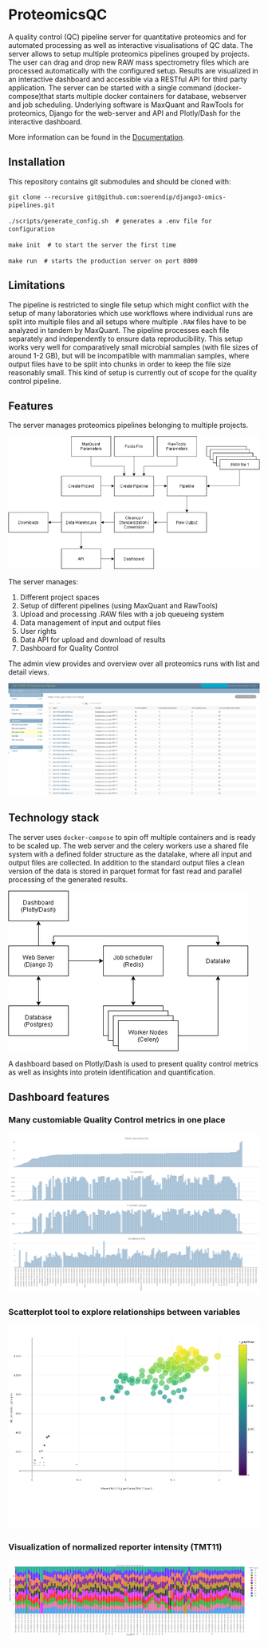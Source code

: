 # ProteomicsQC

A quality control (QC) pipeline server for quantitative proteomics and for automated processing as well as interactive visualisations of QC data.
The server allows to setup multiple proteomics pipelines grouped by projects. 
The user can drag and drop new RAW mass spectrometry files which are processed automatically with the configured setup. 
Results are visualized in an interactive dashboard and accessible via a RESTful API for third party application.
The server can be started with a single command (docker-compose)that starts multiple docker containers for database, webserver and job scheduling.
Underlying software is MaxQuant and RawTools for proteomics, Django for the web-server and API and Plotly/Dash for the interactive dashboard.

More information can be found in the [Documentation](https://soerendip.github.io/django3-omics-pipelines/).

## Installation

This repository contains git submodules and should be cloned with:

    git clone --recursive git@github.com:soerendip/django3-omics-pipelines.git

    ./scripts/generate_config.sh  # generates a .env file for configuration

    make init  # to start the server the first time

    make run  # starts the production server on port 8000

## Limitations
The pipeline is restricted to single file setup which might conflict with the setup of many laboratories which use workflows where individual runs are split into multiple files and all setups where multiple `.RAW` files have to be analyzed in tandem by MaxQuant. The pipeline processes each file separately and independently to ensure data reproducibility. This setup works very well for comparatively small  microbial samples (with file sizes of around 1-2 GB), but will be incompatible with mammalian samples, where output files have to be split into chunks in order to keep the file size reasonably small. This kind of setup is currently out of scope for the quality control pipeline. 


## Features

The server manages proteomics pipelines belonging to multiple projects. 

![](./docs/img/workflow.png 'The workflow managed by the proteomics pipeline server.')

The server manages:

1. Different project spaces    
2. Setup of different pipelines (using MaxQuant and RawTools)
3. Upload and processing .RAW files with a job queueing system
4. Data management of input and output files
5. User rights
6. Data API for upload and download of results
7. Dashboard for Quality Control

The admin view provides and overview over all proteomics runs with list and detail views.

![](./docs/img/example-admin-view.png 'Overview over all jobs on the server.')


## Technology stack

The server uses `docker-compose` to spin off multiple containers and is ready to be scaled up.
The web server and the celery workers use a shared file system with a defined folder structure as
the datalake, where all input and output files are collected. In addition to the standard output files a
clean version of the data is stored in parquet format for fast read and parallel processing of the 
generated results.

![](./docs/img/technology-stack.png 'The technology stack used by the proteomics pipeline server.')

A dashboard based on Plotly/Dash is used to present quality control metrics as well as insights into
protein identification and quantification.


## Dashboard features

### Many customiable Quality Control metrics in one place
![](./docs/img/example-qc-barplot.png 'Many customiable Quality Control metrics in one place.')


### Scatterplot tool to explore relationships between variables
![](./docs/img/example-qc-scatterplot.png 'Scatterplot tool to explore relationships between variables.')


### Visualization of normalized reporter intensity (TMT11)
![](./docs/img/example-qc-normalied-tmt-intensity.png 'Visualization of normalized reporter intensity (TMT11).')
